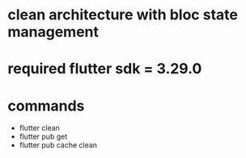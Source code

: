 # clean architecture with bloc state management

# required flutter sdk = 3.29.0

# commands
- flutter clean
- flutter pub get
- flutter pub cache clean